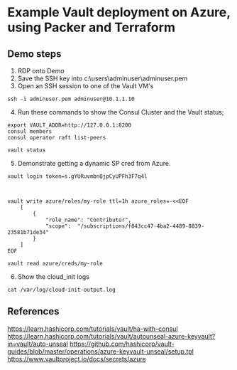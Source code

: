 # Example Vault deployment on Azure, using Packer and Terraform

## Demo steps

1. RDP onto Demo
2. Save the SSH key into c:\users\adminuser\adminuser.pem
3. Open an SSH session to one of the Vault VM's
```
ssh -i adminuser.pem adminuser@10.1.1.10
```
4. Run these commands to show the Consul Cluster and the Vault status;
```
export VAULT_ADDR=http://127.0.0.1:8200
consul members
consul operator raft list-peers

vault status
```
5. Demonstrate getting a dynamic SP cred from Azure.
```
vault login token=s.gYURuvmbnQjpCyUPFh3F7q4l



vault write azure/roles/my-role ttl=1h azure_roles=-<<EOF
    [
        {
            "role_name": "Contributor",
            "scope":  "/subscriptions/f843cc47-4ba2-4489-8839-23581b71de34"
        }
    ]
EOF

vault read azure/creds/my-role
```
6. Show the cloud_init logs
```
cat /var/log/cloud-init-output.log
```

## References

https://learn.hashicorp.com/tutorials/vault/ha-with-consul
https://learn.hashicorp.com/tutorials/vault/autounseal-azure-keyvault?in=vault/auto-unseal
https://github.com/hashicorp/vault-guides/blob/master/operations/azure-keyvault-unseal/setup.tpl
https://www.vaultproject.io/docs/secrets/azure
